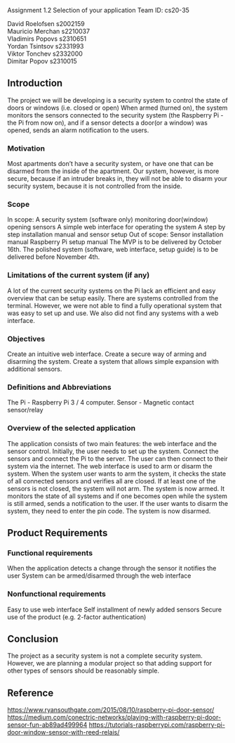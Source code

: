 Assignment 1.2
Selection of your application
Team ID: cs20-35

David Roelofsen s2002159  
Mauricio Merchan s2210037  
Vladimirs Popovs s2310651  
Yordan Tsintsov s2331993  
Viktor Tonchev s2332000  
Dimitar Popov s2310015  

## Introduction
The project we will be developing is a security system to control the state of doors or windows (i.e. closed or open) When armed (turned on), the system monitors the sensors connected to the security system (the Raspberry Pi - the Pi from now on), and if a sensor detects a door(or a window) was opened, sends an alarm notification to the users.
### Motivation
Most apartments don’t have a security system, or have one that can be disarmed from the inside of the apartment. Our system, however, is more secure, because if an intruder breaks in, they will not be able to disarm your security system, because it is not controlled from the inside.

###  Scope
In scope: 
A security system (software only) monitoring door(window) opening sensors
A simple web interface for operating the system
A step by step installation manual and sensor setup
Out of scope:
Sensor installation manual
Raspberry Pi setup manual
The MVP is to be delivered by October 16th.
The polished system (software, web interface, setup guide) is to be delivered before November 4th. 

### Limitations of the current system (if any)
 A lot of the current security systems on the Pi lack an efficient and easy overview that can be setup easily. There are systems controlled from the terminal. However, we were not able to find a fully operational system that was easy to set up and use. We also did not find any systems with a web interface. 

### Objectives
Create an intuitive web interface.
Create a secure way of arming and disarming the system.
Create a system that allows simple expansion with additional sensors.
 
### Definitions and Abbreviations
The Pi - Raspberry Pi 3 / 4 computer.
Sensor - Magnetic contact sensor/relay
 
### Overview of the selected application
The application consists of two main features: the web interface and the sensor control. 
Initially, the user needs to set up the system. Connect the sensors and connect the Pi to the server. The user can then connect to their system via the internet. The web interface is used to arm or disarm the system. When the system user wants to arm the system, it checks the state of all connected sensors and verifies all are closed. If at least one of the sensors is not closed, the system will not arm.
The system is now armed. It monitors the state of all systems and if one becomes open while the system is still armed, sends a notification to the user. If the user wants to disarm the system, they need to enter the pin code. The system is now disarmed.

## Product Requirements
### Functional requirements
When the application detects a change through the sensor it notifies the user
System can be armed/disarmed through the web interface
### Nonfunctional requirements
 Easy to use web interface
Self installment of newly added sensors
Secure use of the product (e.g. 2-factor authentication)

## Conclusion
The project as a security system is not a complete security system. However, we are planning a modular project so that adding support for other types of sensors should be reasonably simple.

## Reference
https://www.ryansouthgate.com/2015/08/10/raspberry-pi-door-sensor/
https://medium.com/conectric-networks/playing-with-raspberry-pi-door-sensor-fun-ab89ad499964
https://tutorials-raspberrypi.com/raspberry-pi-door-window-sensor-with-reed-relais/

